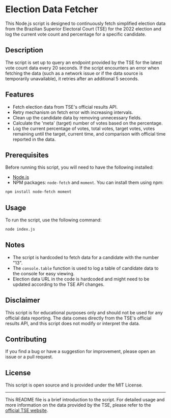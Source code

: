 # Election Data Fetcher

This Node.js script is designed to continuously fetch simplified election data from the Brazilian Superior Electoral Court (TSE) for the 2022 election and log the current vote count and percentage for a specific candidate.

## Description

The script is set up to query an endpoint provided by the TSE for the latest vote count data every 20 seconds. If the script encounters an error when fetching the data (such as a network issue or if the data source is temporarily unavailable), it retries after an additional 5 seconds.

## Features

- Fetch election data from TSE's official results API.
- Retry mechanism on fetch error with increasing intervals.
- Clean up the candidate data by removing unnecessary fields.
- Calculate the 'meta' (target) number of votes based on the percentage.
- Log the current percentage of votes, total votes, target votes, votes remaining until the target, current time, and comparison with official time reported in the data.

## Prerequisites

Before running this script, you will need to have the following installed:
- [Node.js](https://nodejs.org/)
- NPM packages: `node-fetch` and `moment`. You can install them using npm:

```sh
npm install node-fetch moment
```

## Usage

To run the script, use the following command:

```sh
node index.js
```

## Notes

- The script is hardcoded to fetch data for a candidate with the number "13".
- The `console.table` function is used to log a table of candidate data to the console for easy viewing.
- Election data URL in the code is hardcoded and might need to be updated according to the TSE API changes.

## Disclaimer

This script is for educational purposes only and should not be used for any official data reporting. The data comes directly from the TSE's official results API, and this script does not modify or interpret the data.

## Contributing

If you find a bug or have a suggestion for improvement, please open an issue or a pull request.

## License

This script is open source and is provided under the MIT License.

---

This README file is a brief introduction to the script. For detailed usage and more information on the data provided by the TSE, please refer to the [official TSE website](https://www.tse.jus.br/).